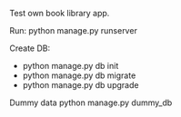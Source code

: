 Test own book library app.

Run:
python manage.py runserver

Create DB:
- python manage.py db init
- python manage.py db migrate
- python manage.py db upgrade

Dummy data
python manage.py dummy_db

